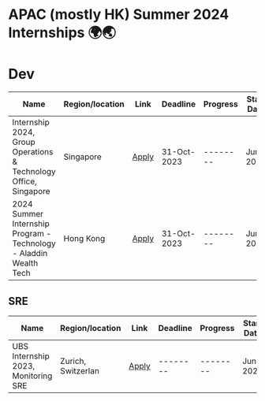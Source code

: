 # APAC (mostly HK) Summer 2024 Internships 🌍🌏

# Dev

| Name | Region/location | Link | Deadline | Progress | Start Date | Others |
| ---- | --------------- | --------- | -------- | -------- | -------- | -------- |
| Internship 2024, Group Operations & Technology Office, Singapore | Singapore | [Apply](https://jobs.ubs.com/TGnewUI/Search/home/HomeWithPreLoad?partnerid=25008&siteid=5131&PageType=searchResults&SearchType=linkquery&LinkID=6558#jobDetails=282897_5131) | 31-Oct-2023 | -------- | June 2023 | [All programs, Analyst as well](https://blackrock.tal.net/vx/lang-en-GB/mobile-0/brand-3/user-1762833/xf-10a23d860253/candidate/jobboard/vacancy/1/adv/)
| 2024 Summer Internship Program - Technology - Aladdin Wealth Tech | Hong Kong | [Apply](https://blackrock.tal.net/vx/lang-en-GB/mobile-0/brand-3/user-1762833/xf-10a23d860253/candidate/so/pm/1/pl/1/opp/7889-Summer-Internship-Program-APAC/en-GB) | 31-Oct-2023 | -------- | June 2023 | -------- |




## SRE

| Name | Region/location | Link | Deadline | Progress | Start Date |
| ---- | --------------- | --------- | -------- | -------- | -------- |
| UBS Internship 2023, Monitoring SRE | Zurich, Switzerlan| [Apply](https://jobs.ubs.com/TGnewUI/Search/home/HomeWithPreLoad?partnerid=25008&siteid=5131&PageType=searchResults&SearchType=linkquery&LinkID=6558#jobDetails=278404_5131) | -------- | -------- | June 2023 |


